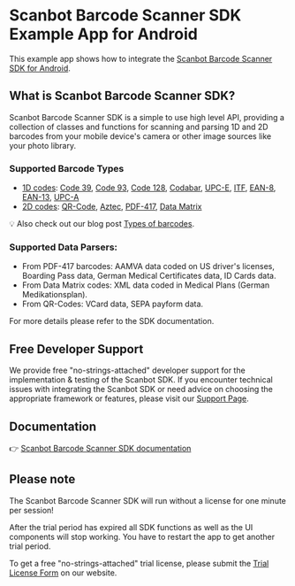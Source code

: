 # Scanbot Barcode Scanner SDK Example App for Android

This example app shows how to integrate the [Scanbot Barcode Scanner SDK for Android](https://scanbot.io/developer/android-barcode-scanner/).


## What is Scanbot Barcode Scanner SDK?

Scanbot Barcode Scanner SDK is a simple to use high level API, providing a collection of classes and functions
for scanning and parsing 1D and 2D barcodes from your mobile device's camera or other image sources like your photo library.


### Supported Barcode Types

- [1D codes](https://scanbot.io/products/barcode-software/1d-barcode-scanner/): [Code 39](https://scanbot.io/products/barcode-software/1d-barcode-scanner/code-39/), [Code 93](https://scanbot.io/products/barcode-software/1d-barcode-scanner/code-93/), [Code 128](https://scanbot.io/products/barcode-software/1d-barcode-scanner/code-128/), [Codabar](https://scanbot.io/products/barcode-software/1d-barcode-scanner/codabar/), [UPC-E](https://scanbot.io/products/barcode-software/1d-barcode-scanner/upc/), [ITF](https://scanbot.io/products/barcode-software/1d-barcode-scanner/itf/), [EAN-8](https://scanbot-sdk.com/products/barcode-software/1d-barcode-scanner/ean/), [EAN-13](https://scanbot-sdk.com/products/barcode-software/1d-barcode-scanner/ean/), [UPC-A](https://scanbot.io/products/barcode-software/1d-barcode-scanner/upc/)
- [2D codes](https://scanbot.io/products/barcode-software/2d-barcode-scanner/): [QR-Code](https://scanbot.io/products/barcode-software/2d-barcode-scanner/qr-code/), [Aztec](https://scanbot.io/products/barcode-software/2d-barcode-scanner/aztec/), [PDF-417](https://scanbot.io/products/barcode-software/2d-barcode-scanner/pdf417/), [Data Matrix](https://scanbot.io/products/barcode-software/2d-barcode-scanner/data-matrix/)

💡 Also check out our blog post [Types of barcodes](https://scanbot.io/blog/types-of-barcodes/).


### Supported Data Parsers:

- From PDF-417 barcodes: AAMVA data coded on US driver's licenses, Boarding Pass data, German Medical Certificates data, ID Cards data.
- From Data Matrix codes: XML data coded in Medical Plans (German Medikationsplan).
- From QR-Codes: VCard data, SEPA payform data.

For more details please refer to the SDK documentation.

## Free Developer Support

We provide free "no-strings-attached" developer support for the implementation & testing of the Scanbot SDK.
If you encounter technical issues with integrating the Scanbot SDK or need advice on choosing the appropriate
framework or features, please visit our [Support Page](https://docs.scanbot.io/support/).


## Documentation

👉 [Scanbot Barcode Scanner SDK documentation](https://docs.scanbot.io/barcode-scanner-sdk/android/introduction/)


## Please note

The Scanbot Barcode Scanner SDK will run without a license for one minute per session!

After the trial period has expired all SDK functions as well as the UI components will stop working.
You have to restart the app to get another trial period.

To get a free "no-strings-attached" trial license, please submit the [Trial License Form](https://scanbot.io/trial/) on our website.

